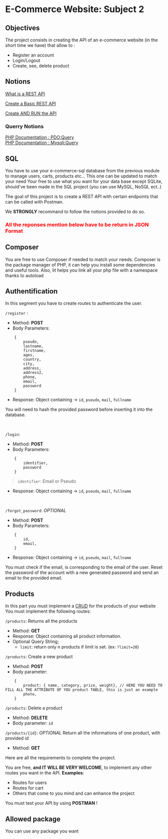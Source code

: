 # E-Commerce Website: Subject 2

## Objectives
The project consists in creating the API of an e-commerce website (in the short time we have) that allow to :
* Register an account
* Login/Logout
* Create, see, delete product

<!-- * Send mail to user when he buy something
* Have a wishList
* Save your cart
* have an admin panel for admin users -->

## Notions
[What is a REST API](https://www.redhat.com/fr/topics/api/what-is-a-rest-api)  

[Create a Basic REST API](https://code.tutsplus.com/tutorials/how-to-build-a-simple-rest-api-in-php--cms-37000)

[Create AND RUN the API](https://developer.okta.com/blog/2019/03/08/simple-rest-api-php)   

### Querry Notions
[PHP Documentation : PDO:Query](https://www.php.net/manual/en/pdo.query.php)   
[PHP Documentation : Mysqli:Query](https://www.php.net/manual/en/mysqli.query.php)

## SQL
You have to use your e-commerce-sql database from the previous module to manage users, carts, products etc... This one can be updated to match your need
Your free to use what you want for your data base except SQLite, should've been made in the SQL project
(you can use MySQL, NoSQL ect..)

The goal of this project is to create a REST API with certain endpoints that can be called with Postman. 

We **STRONGLY** recommand to follow the notions provided to do so.

<h3 style="color: red">All the reponses mention below have to be return in <strong>JSON Format</strong></h3>

## Composer
You are free to use Composer if needed to match your needs. Composer is the package manager of PHP, it can help you install some dependencies and useful tools. Also, Iit helps you link all your php file with a namespace thanks to autoload 

## Authentification
In this segment you have to create routes to authenticate the user.

`/register` :
- Method: **POST**
- Body Parameters:
```
    {
        pseudo,
        lastname,
        firstname,
        ages,
        country,
        city,
        address,
        address2,
        phone,
        email,
        password
    }
```
- Response: Object containing -> `id`, `pseudo`, `mail`, `fullname`

You will need to hash the provided password before inserting it into the database.
  
<!-- You have to add a "forgot password" button for the login -->

<br>

`/login`:
- Method: **POST**
- Body Parameters:
```
    {
        identifier,
        password
    }
```
> `identifier`: Email or Pseudo

- Response: Object containing -> `id`, `pseudo`, `mail`, `fullname`

<br>

`/forgot_password`: *OPTIONAL*
- Method: **POST**
- Body Parameters:
```
    {
        id,
        email,
    }
```
- Response: Object containing -> `id`, `pseudo`, `mail`, `fullname`

You must check if the email, is corresponding to the email of the user. Reset the password of the account with a new generated password and send an email to the provided email.

## Products

In this part you must implement a [CRUD](https://developer.mozilla.org/fr/docs/Glossary/CRUD) for the products of your website
You must implement the following routes:

`/products`: Returns all the products
- Method: **GET**
- Response: Object containing all product information.
- Optional Query String;
    * `limit`: return only n products if limit is set. (ex: `?limit=20`)


`/products`: Create a new product
- Method: **POST**
- Body parameter:   
```
    {
        product: { name, category, price, weight}, // HERE YOU NEED TO FILL ALL THE ATTRIBUTE OF YOU product TABLE, this is just an example
        photo,
    }
```

`/products`: Delete a product
- Method: **DELETE**
- Body parameter: `id`

`/products/{id}`: *OPTIONAL* Return all the informations of one product, with provided id
- Method: **GET**

Here are all the requirements to complete the project.

You are free, **and IT WILL BE VERY WELCOME**, to implement any other routes you want in the API.
**Examples**:
- Routes for users
- Routes for cart
- Others that come to you mind and can enhance the project
<!--      
The route for the photos are already set. You can add any photos you want in the /img directory and you can acces them in the website at the route /img/nameOfYourImage.png   -->
   
You must test your API by using **POSTMAN** !

## Allowed package
You can use any package you want
